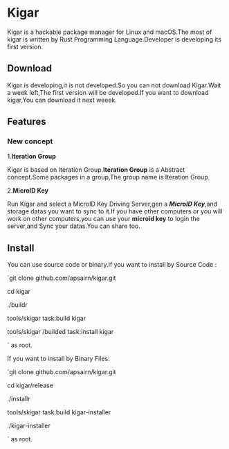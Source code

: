 # Kigar

Kigar is a hackable package manager for Linux and macOS.The most of kigar is written by Rust Programming Language.Developer is developing its first version.

## Download

Kigar is developing,it is not developed.So you can not download Kigar.Wait a week left,The first version will be developed.If you want to download kigar,You can download it next weeek.

## Features

### New concept

1.**Iteration Group**

Kigar is based on Iteration Group.**Iteration Group** is a Abstract concept.Some packages in a group,The group name is Iteration Group.

2.**MicroID Key**

Run Kigar and select a MicroID Key Driving Server,gen a ***MicroID Key***,and storage datas you want to sync to it.If you have other computers or you will work on other computers,you can use your **microid key** to login the server,and Sync your datas.You can share too.

## Install

You can use source code or binary.If you want to install by Source Code :

`git clone github.com/apsairn/kigar.git

 cd kigar
 
 ./buildr
 
 tools/skigar task:build kigar
 
 tools/skigar /builded task:install kigar
 
 `
 as root.
 
 If you want to install by Binary Files:
 
 `git clone github.com/apsairn/kigar.git
  
  cd kigar/release
  
  ./installr
  
  
  tools/skigar task:build kigar-installer
  
  ./kigar-installer
  
  ` as root.
